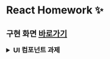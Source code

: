 # React Homework ✨

## 구현 화면 [바로가기](https://bohyemian.github.io/react-homework/dist/)

<details>
  <summary style="font-size: 18px;font-weight: bold">UI 컴포넌트 과제</summary>

### Switch

`input` `checkbox`로 구현하였고, css 선택자 `:checked` 상태로 스타일이 토글될 수 있도록 하였다.  
input의 label을 제공하기 위해 id와 label 명을 props로 받도록 했다.

### Chip button

button 태그로 구현하여 클릭할 때 클래스를 추가하여 active 상태를 분기하였다.  
버튼의 텍스트와 초기 상태를 props로 받았다. (각각 children, active 속성)

![크롬](https://github.com/bohyemian/react-homework/blob/7de3874cec795dcd5a39f45adff4827c7c30408d/README/ui.gif)

</details>
